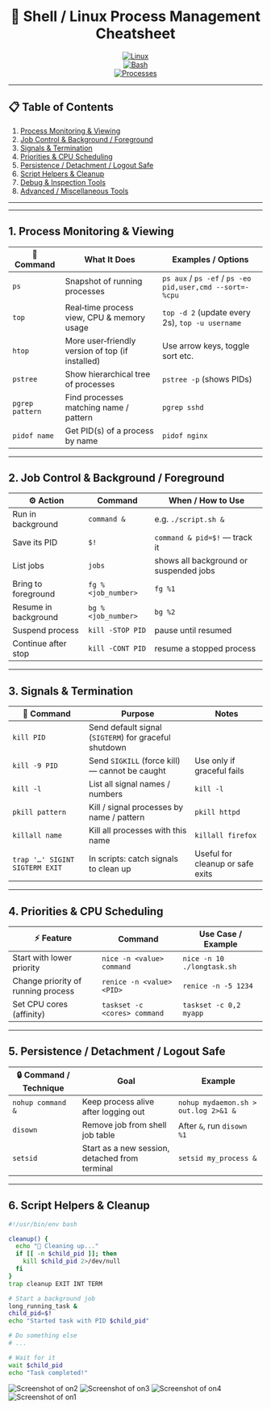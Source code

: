 <!-- ================= HEADER WITH BADGES ================= -->
<div align="center">

# 🐚 Shell / Linux Process Management Cheatsheet

[![Linux](https://img.shields.io/badge/OS-Linux-Green?style=for-the-badge&logo=linux&logoColor=white)](https://www.linux.org/)  
[![Bash](https://img.shields.io/badge/Shell-Bash-4EAA25?style=for-the-badge&logo=gnu-bash&logoColor=white)](https://www.gnu.org/software/bash/)  
[![Processes](https://img.shields.io/badge/Processes‑Management-Commands-blue?style=for-the-badge&logo=processtags)](#)  

</div>

---

## 📋 Table of Contents

1. [Process Monitoring & Viewing](#1-process-monitoring--viewing)  
2. [Job Control & Background / Foreground](#2-job-control--background--foreground)  
3. [Signals & Termination](#3-signals--termination)  
4. [Priorities & CPU Scheduling](#4-priorities--cpu-scheduling)  
5. [Persistence / Detachment / Logout Safe](#5-persistence--detachment--logout-safe)  
6. [Script Helpers & Cleanup](#6-script-helpers--cleanup)  
7. [Debug & Inspection Tools](#7-debug--inspection-tools)  
8. [Advanced / Miscellaneous Tools](#8-advanced--miscellaneous-tools)  

---

---

## 1. Process Monitoring & Viewing

| 🔎 **Command** | **What It Does** | **Examples / Options** |
|---|---|---|
| `ps` | Snapshot of running processes | `ps aux` / `ps -ef` / `ps -eo pid,user,cmd --sort=-%cpu` |
| `top` | Real‑time process view, CPU & memory usage | `top -d 2` (update every 2s), `top -u username` |
| `htop` | More user‑friendly version of top (if installed) | Use arrow keys, toggle sort etc. |
| `pstree` | Show hierarchical tree of processes | `pstree -p` (shows PIDs) |
| `pgrep pattern` | Find processes matching name / pattern | `pgrep sshd` |
| `pidof name` | Get PID(s) of a process by name | `pidof nginx` |

---

## 2. Job Control & Background / Foreground

| ⚙️ **Action** | **Command** | **When / How to Use** |
|---|---|---|
| Run in background | `command &` | e.g. `./script.sh &` |
| Save its PID | `$!` | `command & pid=$!` — track it |
| List jobs | `jobs` | shows all background or suspended jobs |
| Bring to foreground | `fg %<job_number>` | `fg %1` |
| Resume in background | `bg %<job_number>` | `bg %2` |
| Suspend process | `kill -STOP PID` | pause until resumed |
| Continue after stop | `kill -CONT PID` | resume a stopped process |

---

## 3. Signals & Termination

| 🛑 **Command** | **Purpose** | **Notes** |
|---|---|---|
| `kill PID` | Send default signal (`SIGTERM`) for graceful shutdown | |
| `kill -9 PID` | Send `SIGKILL` (force kill) — cannot be caught | Use only if graceful fails |
| `kill -l` | List all signal names / numbers | `kill -l` |
| `pkill pattern` | Kill / signal processes by name / pattern | `pkill httpd` |
| `killall name` | Kill all processes with this name | `killall firefox` |
| `trap '…' SIGINT SIGTERM EXIT` | In scripts: catch signals to clean up | Useful for cleanup or safe exits |

---

## 4. Priorities & CPU Scheduling

| ⚡ **Feature** | **Command** | **Use Case / Example** |
|---|---|---|
| Start with lower priority | `nice -n <value> command` | `nice -n 10 ./longtask.sh` |
| Change priority of running process | `renice -n <value> <PID>` | `renice -n -5 1234` |
| Set CPU cores (affinity) | `taskset -c <cores> command` | `taskset -c 0,2 myapp` |

---

## 5. Persistence / Detachment / Logout Safe

| 🔒 **Command / Technique** | **Goal** | **Example** |
|---|---|---|
| `nohup command &` | Keep process alive after logging out | `nohup mydaemon.sh > out.log 2>&1 &` |
| `disown` | Remove job from shell job table | After `&`, run `disown %1` |
| `setsid` | Start as a new session, detached from terminal | `setsid my_process &` |

---

## 6. Script Helpers & Cleanup

```bash
#!/usr/bin/env bash

cleanup() {
  echo "🧹 Cleaning up..."
  if [[ -n $child_pid ]]; then
    kill $child_pid 2>/dev/null
  fi
}
trap cleanup EXIT INT TERM

# Start a background job
long_running_task &
child_pid=$!
echo "Started task with PID $child_pid"

# Do something else
# ...

# Wait for it
wait $child_pid
echo "Task completed!"
```
![Screenshot of on2](on2.png)
![Screenshot of on3](on3.png)
![Screenshot of on4](on4.png)
![Screenshot of on1](on1.png)